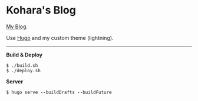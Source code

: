 # Kohara's Blog

[My Blog](https://www.koharakazuya.net).

Use [Hugo](http://gohugo.io/) and my custom theme (lightning).

---

**Build & Deploy**

```console
$ ./build.sh
$ ./deploy.sh
```

**Server**

```console
$ hugo serve --buildDrafts --buildFuture
```
